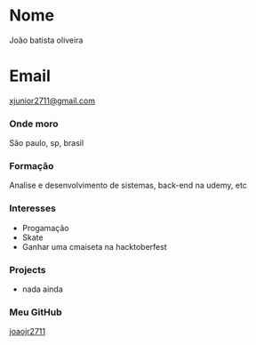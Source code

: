# Nome
João batista oliveira

# Email
xjunior2711@gmail.com   

### Onde moro
São paulo, sp, brasil

### Formação
Analise e desenvolvimento de sistemas, back-end na udemy, etc

### Interesses
- Progamação    
- Skate
- Ganhar uma cmaiseta na hacktoberfest


### Projects
- nada ainda

### Meu GitHub
[joaojr2711](https://github.com/joaojr2711/)